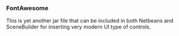 ### FontAwesome

This is yet another jar file that can be included in both Netbeans and SceneBuilder for inserting very modern UI type of controls.

